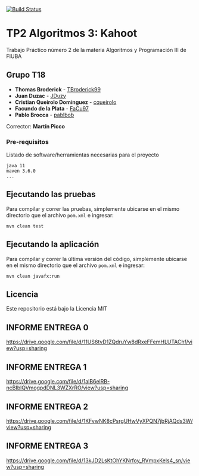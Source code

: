 [![Build Status](https://travis-ci.org/TBroderick99/Algo-3-TP2.svg?branch=master)](https://travis-ci.org/github/TBroderick99/Algo-3-TP2)

# TP2 Algoritmos 3: Kahoot

Trabajo Práctico número 2 de la materia Algoritmos y Programación III de FIUBA

## Grupo T18

* **Thomas Broderick** - [TBroderick99](https://github.com/TBroderick99)
* **Juan Duzac** - [JDuzy](https://github.com/JDuzy)
* **Cristian Queirolo Domínguez** - [cqueirolo](https://github.com/cqueirolo)
* **Facundo de la Plata** - [FaCu97](https://github.com/FaCu97)
* **Pablo Brocca** - [pablbob](https://github.com/pablbob)

Corrector: **Martín Picco**

### Pre-requisitos

Listado de software/herramientas necesarias para el proyecto

```
java 11
maven 3.6.0
...
```

## Ejecutando las pruebas

Para compilar y correr las pruebas, simplemente ubicarse en el mismo directorio que el archivo `pom.xml` e ingresar:

```shell script
mvn clean test
```

## Ejecutando la aplicación

Para compilar y correr la última versión del código, simplemente ubicarse en el mismo directorio que el archivo `pom.xml` e ingresar:

```shell script
mvn clean javafx:run
```
## Licencia

Este repositorio está bajo la Licencia MIT

## INFORME ENTREGA 0

https://drive.google.com/file/d/11US6tvD1ZQdruYw8dRxeFFemHLUTAChf/view?usp=sharing

## INFORME ENTREGA 1

https://drive.google.com/file/d/1alB6elRB-ncBIblQVmogpdDNL3WZXrRO/view?usp=sharing

## INFORME ENTREGA 2

https://drive.google.com/file/d/1KFvwNK8cPsrgUHwVyXPQN7jbRjAQds3W/view?usp=sharing

## INFORME ENTREGA 3

https://drive.google.com/file/d/13kJD2LsKtOhYKNrfoy_RVmpxKels4_sn/view?usp=sharing

